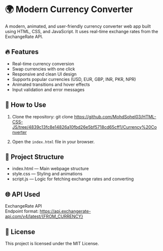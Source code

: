 # 🌍 Modern Currency Converter

A modern, animated, and user-friendly currency converter web app built using HTML, CSS, and JavaScript. It uses real-time exchange rates from the ExchangeRate API.

## 🔥 Features

- Real-time currency conversion
- Swap currencies with one click
- Responsive and clean UI design
- Supports popular currencies (USD, EUR, GBP, INR, PKR, NPR)
- Animated transitions and hover effects
- Input validation and error messages

## 🚀 How to Use

1. Clone the repository:
   git clone https://github.com/MohdSohel03/HTML-CSS-JS/tree/4839c13fc8e14826a10fbd26e5bf5718cd65cff1/Currency%20Converter

2. Open the `index.html` file in your browser.

## 📁 Project Structure

- index.html — Main webpage structure
- style.css — Styling and animations
- script.js — Logic for fetching exchange rates and converting

## 🌐 API Used

ExchangeRate API  
Endpoint format:
https://api.exchangerate-api.com/v4/latest/{FROM_CURRENCY}
  
## 📄 License

This project is licensed under the MIT License.
